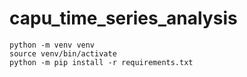 # capu_time_series_analysis


```
python -m venv venv  
source venv/bin/activate
python -m pip install -r requirements.txt
```
